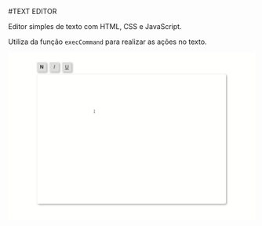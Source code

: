 #TEXT EDITOR

Editor simples de texto com HTML, CSS e JavaScript.

Utiliza da função `execCommand` para realizar as ações no texto.

![Example](./EditorExample.gif)